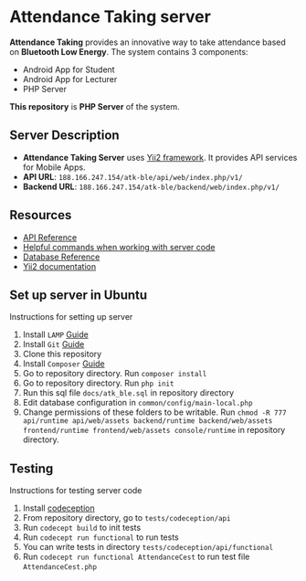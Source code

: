 # Attendance Taking server
**Attendance Taking** provides an innovative way to take attendance based on **Bluetooth Low Energy**. The system contains 3 components:
- Android App for Student
- Android App for Lecturer
- PHP Server

**This repository** is **PHP Server** of the system.

## Server Description
* **Attendance Taking Server** uses [Yii2 framework](http://www.yiiframework.com/). It provides API services for Mobile Apps.
* **API URL**: ```188.166.247.154/atk-ble/api/web/index.php/v1/```
* **Backend URL**: ```188.166.247.154/atk-ble/backend/web/index.php/v1/```

## Resources
* [API Reference](API.md)
* [Helpful commands when working with server code](COMMANDS.md)
* [Database Reference](DATABASE.md)
* [Yii2 documentation](http://www.yiiframework.com/doc-2.0/guide-index.html)

## Set up server in Ubuntu
Instructions for setting up server

1. Install ```LAMP``` [Guide](https://www.digitalocean.com/community/tutorials/how-to-install-linux-apache-mysql-php-lamp-stack-on-ubuntu-14-04)
2. Install ```Git``` [Guide](https://www.digitalocean.com/community/tutorials/how-to-install-git-on-ubuntu-14-04)
3. Clone this repository
4. Install ```Composer``` [Guide](https://www.digitalocean.com/community/tutorials/how-to-install-and-use-composer-on-ubuntu-14-04)
5. Go to repository directory. Run ```composer install```
6. Go to repository directory. Run ```php init```
7. Run this sql file ```docs/atk_ble.sql``` in repository directory
8. Edit database configuration in ```common/config/main-local.php```
9. Change permissions of these folders to be writable. Run ```chmod -R 777 api/runtime api/web/assets backend/runtime backend/web/assets frontend/runtime frontend/web/assets console/runtime``` in repository directory.

## Testing
Instructions for testing server code

1. Install [codeception](http://codeception.com/install)
2. From repository directory, go to ```tests/codeception/api```
3. Run ```codecept build``` to init tests
4. Run ```codecept run functional``` to run tests
5. You can write tests in directory ```tests/codeception/api/functional```
6. Run ```codecept run functional AttendanceCest``` to run test file ```AttendanceCest.php```


